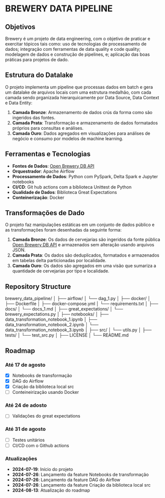 # BREWERY DATA PIPELINE

## Objetivos

Brewery é um projeto de data engineering, com o objetivo de praticar e exercitar tópicos tais como: uso de tecnologias de processamento de dados; integração com ferramentas de data quality e code quality; modelagem de dados e construção de pipelines, e; aplicação das boas práticas para projetos de dado.

## Estrutura do Datalake

O projeto implementa um pipeline que processas dados em batch e gera um datalake de arquivos locais com uma estrutura medalhão, com cada camada sendo prganizada hierarquicamente por Data Source, Data Context e Data Entity:

1. **Camada Bronze**: Armazenamento de dados crús da forma como são ingeridos das fontes.
2. **Camada Prata**: Transformação e armazenamento de dados formatados próprios para consultas e análises.
3. **Camada Ouro**: Dados agregados em visualizações para análises de negócio e consumo por modelos de machine learning.

## Ferramentas e Tecnologias

- **Fontes de Dados**: [Open Brewery DB API](https://api.openbrewerydb.org/breweries)
- **Orquestrador**: Apache Airflow
- **Processamento de Dados**: Python com PySpark, Delta Spark e Jupyter notebooks
- **CI/CD**: Git hub actions com a biblioteca Unittest de Python
- **Qualidade de Dados**: Biblioteca Great Expectations
- **Conteinerização**: Docker

## Transformações de Dado

O projeto faz manipulações estáticas em um conjunto de dados público e as transformações foram desenhadas da seguinte forma:

1. **Camada Bronze**: Os dados de cervejarias são ingeridos da fonte pública [Open Brewery DB API](https://api.openbrewerydb.org/breweries) e armazenados sem alteração usando arquivos JSON.
2. **Camada Prata**: Os dados são deduplicados, formatados e armazenados em tabelas delta particionadas por localidade.
3. **Camada Ouro**: Os dados são agregados em uma visão que sumariza a quantidade de cervejarias por tipo e localidade.

## Repository Structure

brewery_data_pipeline/
│
├── airflow/
│   └── dag_1.py
│
├── docker/
│   ├── Dockerfile
│   ├── docker-compose.yml
│   └── requirements.txt
│
├── docs/
│   └── docs_1.md
│
├── great_expectations/
│   └── brewery_expectations.py
│
├── notebooks/
│   ├── data_transformation_notebook_1.ipynb
│   ├── data_transformation_notebook_2.ipynb
│   └── data_transformation_notebook_3.ipynb
│
├── src/
│   └── utils.py
│
├── tests/
│   └── test_src.py
│
├── LICENSE
│
└── README.md

## Roadmap

### Até 17 de agosto
- [x] Notebooks de transformação
- [x] DAG do Airflow
- [x] Criação da biblioteca local src
- [ ] Conteineirização usando Docker

### Até 24 de adosto
- [ ] Validações do great expectations

### Até 31 de agosto
- [ ] Testes unitários
- [ ] CI/CD com o Github actions

### Atualizações
- **2024-07-19**: Início do projeto
- **2024-07-26**: Lançamento da feature Notebooks de transformação
- **2024-07-26**: Lançamento da feature DAG do Airflow
- **2024-07-26**: Lançamento da feature Criação da biblioteca local src
- **2024-08-13**: Atualização do roadmap